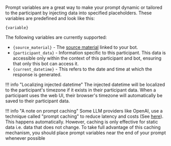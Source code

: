 Prompt variables are a great way to make your prompt dynamic or tailored to the participant by injecting data into specified placeholders. These variables are predefined and look like this:

```
{variable}
```

The following variables are currently supported:

- `{source_material}` - The [source material](../how-to/add_a_knowledge_base.md) linked to your bot.
- `{participant_data}` - Information specific to this participant. This data is accessible only within the context of this participant and bot, ensuring that only this bot can access it.
- `{current_datetime}` - This refers to the date and time at which the response is generated.

!!! info "Localizing injected datetime"
    The injected datetime will be localized to the participant's timezone if it exists in their participant data. When a participant uses the web UI, their browser's timezone will automatically be saved to their participant data.


!!! info "A note on prompt caching"
    Some LLM providers like OpenAI, use a technique called "prompt caching" to reduce latency and costs (See [here][0]). This happens automatically. However, caching is only effective for static data i.e. data that does not change. To take full advantage of this caching mechanism, you should place prompt variables near the end of your prompt whenever possible

[0]: https://platform.openai.com/docs/guides/prompt-caching
